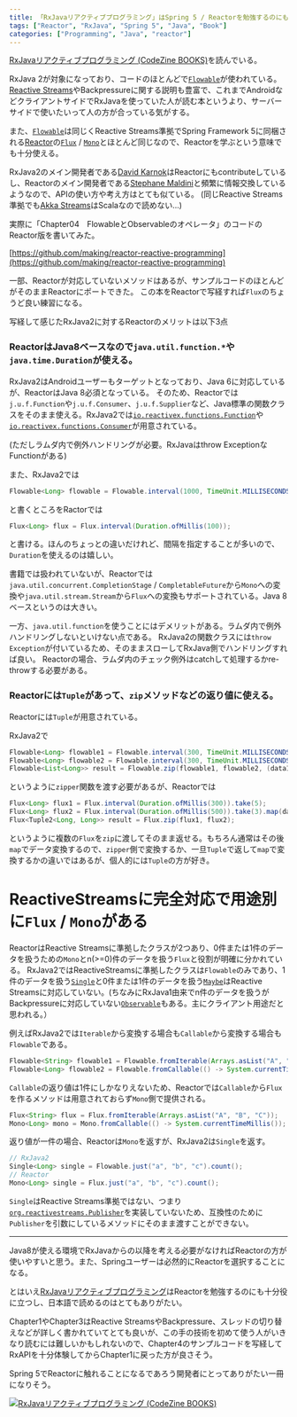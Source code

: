 ```yaml
---
title: 「RxJavaリアクティブプログラミング」はSpring 5 / Reactorを勉強するのにも役に立つ書籍
tags: ["Reactor", "RxJava", "Spring 5", "Java", "Book"]
categories: ["Programming", "Java", "reactor"]
---
```


<a href="http://www.amazon.co.jp/exec/obidos/ASIN/4798149519/ikam-22/ref=nosim/" name="amazletlink" target="_blank">RxJavaリアクティブプログラミング (CodeZine BOOKS)</a>を読んでいる。


RxJava 2が対象になっており、コードのほとんどで[`Flowable`](http://reactivex.io/RxJava/javadoc/io/reactivex/Flowable.html)が使われている。[Reactive Streams](http://www.reactive-streams.org/)やBackpressureに関する説明も豊富で、これまでAndroidなどクライアントサイドでRxJavaを使っていた人が読む本というより、サーバーサイドで使いたいって人の方が合っている気がする。

また、[`Flowable`](http://reactivex.io/RxJava/javadoc/io/reactivex/Flowable.html)は同じくReactive Streams準拠でSpring Framework 5に同梱される[Reactor](https://projectreactor.io/)の[`Flux`](https://projectreactor.io/docs/core/release/api/reactor/core/publisher/Flux.html) / [`Mono`](https://projectreactor.io/docs/core/release/api/reactor/core/publisher/Mono.html)とほとんど同じなので、Reactorを学ぶという意味でも十分使える。

RxJava2のメイン開発者である[David Karnok](https://twitter.com/akarnokd)はReactorにもcontributeしているし、Reactorのメイン開発者である[Stephane Maldini](https://twitter.com/smaldini)と頻繁に情報交換しているようなので、APIの使い方や考え方はとても似ている。
(同じReactive Streams準拠でも[Akka Streams](http://doc.akka.io/docs/akka/2.5.0/scala/stream/)はScalaなので読めない...)

実際に「Chapter04　FlowableとObservableのオペレータ」のコードのReactor版を書いてみた。

[https://github.com/making/reactor-reactive-programming](https://github.com/making/reactor-reactive-programming)

一部、Reactorが対応していないメソッドはあるが、サンプルコードのほとんどがそのままReactorにポートできた。
この本をReactorで写経すれば`Flux`のちょうど良い練習になる。

写経して感じたRxJava2に対するReactorのメリットは以下3点

### ReactorはJava8ベースなので`java.util.function.*`や`java.time.Duration`が使える。

RxJava2はAndroidユーザーもターゲットとなっており、Java 6に対応しているが、ReactorはJava 8必須となっている。
そのため、Reactorでは`j.u.f.Function`や`j.u.f.Consumer`、`j.u.f.Supplier`など、Java標準の関数クラスをそのまま使える。RxJava2では[`io.reactivex.functions.Function`](http://reactivex.io/RxJava/javadoc/io/reactivex/functions/Function.html)や[`io.reactivex.functions.Consumer`](http://reactivex.io/RxJava/javadoc/io/reactivex/functions/Consumer.html)が用意されている。

 (ただしラムダ内で例外ハンドリングが必要。RxJavaはthrow ExceptionなFunctionがある)

また、RxJava2では

``` java
Flowable<Long> flowable = Flowable.interval(1000, TimeUnit.MILLISECONDS);
```

と書くところをRactorでは

``` java
Flux<Long> flux = Flux.interval(Duration.ofMillis(100));
```

と書ける。ほんのちょっとの違いだけれど、間隔を指定することが多いので、`Duration`を使えるのは嬉しい。

書籍では扱われていないが、Reactorでは`java.util.concurrent.CompletionStage` / `CompletableFuture`から`Mono`への変換や`java.util.stream.Stream`から`Flux`への変換もサポートされている。Java 8ベースというのは大きい。

一方、`java.util.function`を使うことにはデメリットがある。ラムダ内で例外ハンドリングしないといけない点である。
RxJava2の関数クラスには`throw Exception`が付いているため、そのままスローしてRxJava側でハンドリングすれば良い。
Reactorの場合、ラムダ内のチェック例外はcatchして処理するかre-throwする必要がある。



### Reactorには`Tuple`があって、`zip`メソッドなどの返り値に使える。

Reactorには`Tuple`が用意されている。

RxJava2で

``` java
Flowable<Long> flowable1 = Flowable.interval(300, TimeUnit.MILLISECONDS).take(5);
Flowable<Long> flowable2 = Flowable.interval(300, TimeUnit.MILLISECONDS).take(3).map(data -> data + 100);
Flowable<List<Long>> result = Flowable.zip(flowable1, flowable2, (data1, data2) -> Arrays.asList(data1, data2));
```

というように`zipper`関数を渡す必要があるが、Reactorでは

``` java
Flux<Long> flux1 = Flux.interval(Duration.ofMillis(300)).take(5);
Flux<Long> flux2 = Flux.interval(Duration.ofMillis(500)).take(3).map(data -> data + 100);
Flux<Tuple2<Long, Long>> result = Flux.zip(flux1, flux2);
```

というように複数の`Flux`を`zip`に渡してそのまま返せる。もちろん通常はその後`map`でデータ変換するので、`zipper`側で変換するか、一旦`Tuple`で返して`map`で変換するかの違いではあるが、個人的には`Tuple`の方が好き。



# ReactiveStreamsに完全対応で用途別に`Flux` / `Mono`がある

ReactorはReactive Streamsに準拠したクラスが2つあり、0件または1件のデータを扱うための`Mono`とn(>=0)件のデータを扱う`Flux`と役割が明確に分かれている。
RxJava2ではReactiveStreamsに準拠したクラスは`Flowable`のみであり、1件のデータを扱う[`Single`](http://reactivex.io/RxJava/javadoc/io/reactivex/Single.html)と0件または1件のデータを扱う[`Maybe`](http://reactivex.io/RxJava/javadoc/io/reactivex/Maybe.html)はReactive Streamsに対応していない。(ちなみにRxJava1由来でn件のデータを扱うがBackpressureに対応していない[`Observable`](http://reactivex.io/RxJava/javadoc/io/reactivex/Observable.html)もある。主にクライアント用途だと思われる。）

例えばRxJava2では`Iterable`から変換する場合も`Callable`から変換する場合も`Flowable`である。

``` java
Flowable<String> flowable1 = Flowable.fromIterable(Arrays.asList("A", "B", "C"));
Flowable<Long> flowable2 = Flowable.fromCallable(() -> System.currentTimeMillis());
```

`Callable`の返り値は1件にしかなりえないため、Reactorでは`Callable`から`Flux`を作るメソッドは用意されておらず`Mono`側で提供される。

``` java
Flux<String> flux = Flux.fromIterable(Arrays.asList("A", "B", "C"));
Mono<Long> mono = Mono.fromCallable(() -> System.currentTimeMillis());
```

返り値が一件の場合、Reactorは`Mono`を返すが、RxJava2は`Single`を返す。

``` java
// RxJava2
Single<Long> single = Flowable.just("a", "b", "c").count();
// Reactor
Mono<Long> single = Flux.just("a", "b", "c").count();
```

`Single`はReactive Streams準拠ではない、つまり[`org.reactivestreams.Publisher`](http://www.reactive-streams.org/reactive-streams-1.0.0-javadoc/org/reactivestreams/Publisher.html)を実装していないため、互換性のために`Publisher`を引数にしているメソッドにそのまま渡すことができない。

----

Java8が使える環境でRxJavaからの以降を考える必要がなければReactorの方が使いやすいと思う。また、Springユーザーは必然的にReactorを選択することになる。

とはいえ<a href="http://www.amazon.co.jp/exec/obidos/ASIN/4798149519/ikam-22/ref=nosim/" name="amazletlink" target="_blank">RxJavaリアクティブプログラミング</a>はReactorを勉強するのにも十分役に立つし、日本語で読めるのはとてもありがたい。

Chapter1やChapter3はReactive StreamsやBackpressure、スレッドの切り替えなどが詳しく書かれていてとても良いが、この手の技術を初めて使う人がいきなり読むには難しいかもしれないので、Chapter4のサンプルコードを写経してRxAPIを十分体験してからChapter1に戻った方が良さそう。

Spring 5でReactorに触れることになるであろう開発者にとってありがたい一冊になりそう。

<a href="http://www.amazon.co.jp/exec/obidos/ASIN/4798149519/ikam-22/ref=nosim/" name="amazletlink" target="_blank"><img src="https://images-fe.ssl-images-amazon.com/images/I/51AryYzL-iL._SL160_.jpg" alt="RxJavaリアクティブプログラミング (CodeZine BOOKS)" style="border: none;" /></a>
